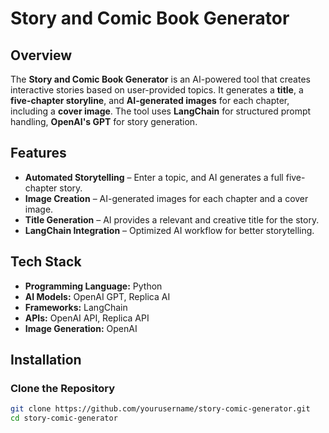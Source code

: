 #  Story and Comic Book Generator  

##  Overview  
The **Story and Comic Book Generator** is an AI-powered tool that creates interactive stories based on user-provided topics. It generates a **title**, a **five-chapter storyline**, and **AI-generated images** for each chapter, including a **cover image**. The tool uses **LangChain** for structured prompt handling, **OpenAI's GPT** for story generation.  

##  Features  
-  **Automated Storytelling** – Enter a topic, and AI generates a full five-chapter story.  
-  **Image Creation** – AI-generated images for each chapter and a cover image.  
-  **Title Generation** – AI provides a relevant and creative title for the story.  
-  **LangChain Integration** – Optimized AI workflow for better storytelling.  

##  Tech Stack  
- **Programming Language:** Python  
- **AI Models:** OpenAI GPT, Replica AI  
- **Frameworks:** LangChain  
- **APIs:** OpenAI API, Replica API  
- **Image Generation:** OpenAI 

##  Installation  

###  Clone the Repository  
```bash
git clone https://github.com/yourusername/story-comic-generator.git
cd story-comic-generator
